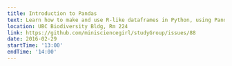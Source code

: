 ```yaml
---
title: Introduction to Pandas
text: Learn how to make and use R-like dataframes in Python, using Pandas.
location: UBC Biodiversity Bldg, Rm 224
link: https://github.com/minisciencegirl/studyGroup/issues/88
date: 2016-02-29
startTime: '13:00'
endTime: '14:00'
---
```

